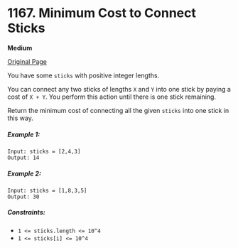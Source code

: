 # 1167. Minimum Cost to Connect Sticks

**Medium**

[Original Page](https://leetcode.com/problems/minimum-cost-to-connect-sticks/)

You have some `sticks` with positive integer lengths.

You can connect any two sticks of lengths `X` and `Y` into one stick by paying a cost of `X + Y`.  You perform this action until there is one stick remaining.

Return the minimum cost of connecting all the given `sticks` into one stick in this way.

##### Example 1:
```
Input: sticks = [2,4,3]
Output: 14
```

##### Example 2:
```
Input: sticks = [1,8,3,5]
Output: 30
```

##### Constraints:
- `1 <= sticks.length <= 10^4`
- `1 <= sticks[i] <= 10^4`
